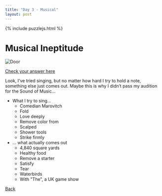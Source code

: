 ```yaml
---
title: "Day 3 - Musical"
layout: post
---
```


{% include puzzlejs.html %}
# Musical Ineptitude

![Door](../03musical.jpg)

[Check your answer here](https://www.callingit.in/1/#DpjCMG1d7dpYqdeG-+7l/o/yFyZ7mxxl7Wja2z3AQYj1wiPD6-TXVzaWNhbCBJbmVwdGl0dWRl-)

Look, I’ve tried singing, but no matter how hard I try to hold a note, something else just comes out. Maybe this is why I didn’t pass my audition for the Sound of Music…

* What I try to sing...
  * Comedian Marovitch
  * Fold
  * Love deeply
  * Remove color from
  * Scalped
  * Shower tools
  * Strike firmly
* ... what actually comes out
  * 4,840 square yards
  * Healthy food
  * Remove a starter
  * Satisfy
  * Tear
  * Waterbirds
  * With "The", a UK game show



[Back](../../enigmarch-2024/)
